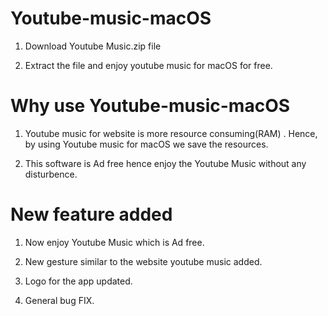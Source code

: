 # Youtube-music-macOS

1. Download Youtube Music.zip file

2. Extract the file and enjoy youtube music for macOS for free.



# Why use Youtube-music-macOS


1. Youtube music for website is more resource consuming(RAM) . Hence, by using Youtube music for macOS we save the resources.

2. This software is Ad free hence enjoy the Youtube Music without any disturbence.


# New feature added

1. Now enjoy Youtube Music which is Ad free.

2. New gesture similar to the website youtube music added.

3. Logo for the app updated.

4. General bug FIX. 
